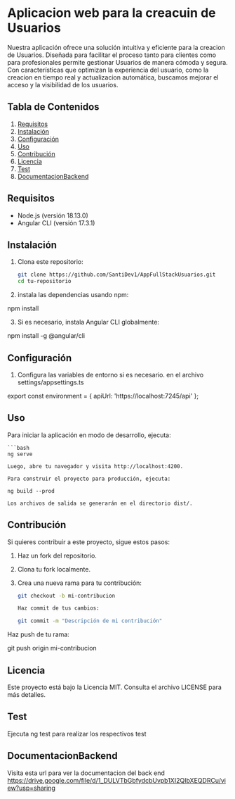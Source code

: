 # Aplicacion web para la creacuin de Usuarios

Nuestra aplicación ofrece una solución intuitiva y eficiente para la creacion de Usuarios. Diseñada para facilitar el proceso tanto para clientes como para profesionales permite gestionar Usuarios de manera cómoda y segura. Con características que optimizan la experiencia del usuario, como la creacion en tiempo real y actualizacion automática, buscamos mejorar el acceso y la visibilidad de los usuarios.

## Tabla de Contenidos

1. [Requisitos](#requisitos)
2. [Instalación](#instalación)
3. [Configuración](#configuración)
4. [Uso](#uso)
5. [Contribución](#contribución)
6. [Licencia](#licencia)
7. [Test](#test)
8. [DocumentacionBackend](#documentacionback)

## Requisitos

- Node.js (versión 18.13.0)
- Angular CLI (versión  17.3.1)

## Instalación

1. Clona este repositorio:

   ```bash
   git clone https://github.com/SantiDev1/AppFullStackUsuarios.git
   cd tu-repositorio

2. instala las dependencias usando npm:
   
npm install

3. Si es necesario, instala Angular CLI globalmente:

npm install -g @angular/cli

## Configuración

1. Configura las variables de entorno si es necesario. en el archivo  settings/appsettings.ts

export const environment = {
    apiUrl: 'https://localhost:7245/api'
  };

## Uso

Para iniciar la aplicación en modo de desarrollo, ejecuta:

    ```bash
    ng serve

    Luego, abre tu navegador y visita http://localhost:4200.

    Para construir el proyecto para producción, ejecuta:

    ng build --prod

    Los archivos de salida se generarán en el directorio dist/.

## Contribución

Si quieres contribuir a este proyecto, sigue estos pasos:

1. Haz un fork del repositorio.
2. Clona tu fork localmente.
3. Crea una nueva rama para tu contribución:

   ```bash
   git checkout -b mi-contribucion

   Haz commit de tus cambios:

   git commit -m "Descripción de mi contribución"
Haz push de tu rama:

git push origin mi-contribucion

## Licencia

Este proyecto está bajo la Licencia MIT. Consulta el archivo LICENSE para más detalles.

## Test

Ejecuta ng test para realizar los respectivos test

## DocumentacionBackend

Visita esta url para ver la documentacion del back end https://drive.google.com/file/d/1_DULVTbGbfydcbUvpb1XI2QIbXEQDRCu/view?usp=sharing
